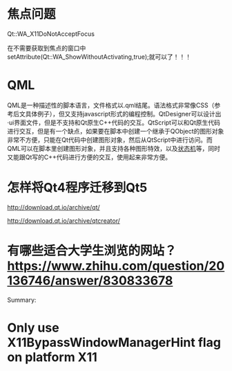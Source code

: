 # 焦点问题 

Qt::WA_X11DoNotAcceptFocus 

 在不需要获取到焦点的窗口中setAttribute(Qt::WA_ShowWithoutActivating,true);就可以了！！！ 

# QML

QML是一种描述性的脚本语言，文件格式以.qml结尾。语法格式非常像CSS（参考后文具体例子），但又支持javascript形式的编程控制。QtDesigner可以设计出·ui界面文件，但是不支持和Qt原生C++代码的交互。QtScript可以和Qt原生代码进行交互，但是有一个缺点，如果要在脚本中创建一个继承于QObject的图形对象非常不方便，只能在Qt代码中创建图形对象，然后从QtScript中进行访问。而QML可以在脚本里创建图形对象，并且支持各种图形特效，以及[状态机](https://baike.baidu.com/item/状态机/6548513)等，同时又能跟Qt写的C++代码进行方便的交互，使用起来非常方便。

# 怎样将Qt4程序迁移到Qt5



 http://download.qt.io/archive/qt/ 

 http://download.qt.io/archive/qtcreator/ 

# 有哪些适合大学生浏览的网站？ https://www.zhihu.com/question/20136746/answer/830833678 

Summary:

# Only use X11BypassWindowManagerHint flag on platform X11